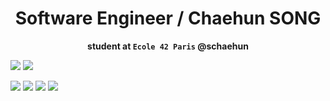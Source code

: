 <div align="center">
  <h1>Software Engineer / Chaehun SONG</h1>
  <p><b>student at <code>Ecole 42 Paris</code> @schaehun</b></p>
</div>

![](https://img.shields.io/badge/Docker-2CA5E0?style=for-the-badge&logo=docker&logoColor=white)
![](https://img.shields.io/badge/Linux-FCC624?style=for-the-badge&logo=linux&logoColor=black)

![](https://img.shields.io/badge/C-00599C?style=for-the-badge&logo=c&logoColor=white)
![](https://img.shields.io/badge/C%2B%2B-00599C?style=for-the-badge&logo=c%2B%2B&logoColor=white)
![](https://img.shields.io/badge/JavaScript-323330?style=for-the-badge&logo=javascript&logoColor=F7DF1E)
![](https://img.shields.io/badge/Rust-black?style=for-the-badge&logo=rust&logoColor=#E57324)

<!--
![](https://img.shields.io/badge/LinkedIn-0077B5?style=for-the-badge&logo=linkedin&logoColor=white)
![](https://img.shields.io/badge/GitHub-100000?style=for-the-badge&logo=github&logoColor=white)
![](https://img.shields.io/badge/Slack-4A154B?style=for-the-badge&logo=slack&logoColor=white)

![](https://img.shields.io/badge/GNU%20Bash-4EAA25?style=for-the-badge&logo=GNU%20Bash&logoColor=white) -->


<!-- [![schaehun's 42 stats](https://badge.nimon.fr/api/v2/cmanoo5y34891101p84lyme5mc/stats?cursusId=21&coalitionId=47)](https://github.com/Nimon77/badge42) -->

<!--
**Song42/Song42** is a ✨ _special_ ✨ repository because its `README.md` (this file) appears on your GitHub profile.

Here are some ideas to get you started:

- 🔭 I’m currently working on ...
- 🌱 I’m currently learning ...
- 👯 I’m looking to collaborate on ...
- 🤔 I’m looking for help with ...
- 💬 Ask me about ...
- 📫 How to reach me: ...
- 😄 Pronouns: ...
- ⚡ Fun fact: ...
-->
